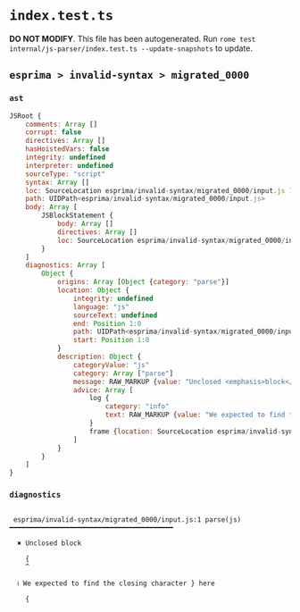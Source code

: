 # `index.test.ts`

**DO NOT MODIFY**. This file has been autogenerated. Run `rome test internal/js-parser/index.test.ts --update-snapshots` to update.

## `esprima > invalid-syntax > migrated_0000`

### `ast`

```javascript
JSRoot {
	comments: Array []
	corrupt: false
	directives: Array []
	hasHoistedVars: false
	integrity: undefined
	interpreter: undefined
	sourceType: "script"
	syntax: Array []
	loc: SourceLocation esprima/invalid-syntax/migrated_0000/input.js 1:0-2:0
	path: UIDPath<esprima/invalid-syntax/migrated_0000/input.js>
	body: Array [
		JSBlockStatement {
			body: Array []
			directives: Array []
			loc: SourceLocation esprima/invalid-syntax/migrated_0000/input.js 1:0-1:1
		}
	]
	diagnostics: Array [
		Object {
			origins: Array [Object {category: "parse"}]
			location: Object {
				integrity: undefined
				language: "js"
				sourceText: undefined
				end: Position 1:0
				path: UIDPath<esprima/invalid-syntax/migrated_0000/input.js>
				start: Position 1:0
			}
			description: Object {
				categoryValue: "js"
				category: Array ["parse"]
				message: RAW_MARKUP {value: "Unclosed <emphasis>block</emphasis>"}
				advice: Array [
					log {
						category: "info"
						text: RAW_MARKUP {value: "We expected to find the closing character <emphasis>}</emphasis> here"}
					}
					frame {location: SourceLocation esprima/invalid-syntax/migrated_0000/input.js 2:0-2:0}
				]
			}
		}
	]
}
```

### `diagnostics`

```

 esprima/invalid-syntax/migrated_0000/input.js:1 parse(js) ━━━━━━━━━━━━━━━━━━━━━━━━━━━━━━━━━━━━━━━━━

  ✖ Unclosed block

    {
    ^

  ℹ We expected to find the closing character } here

    {


```
